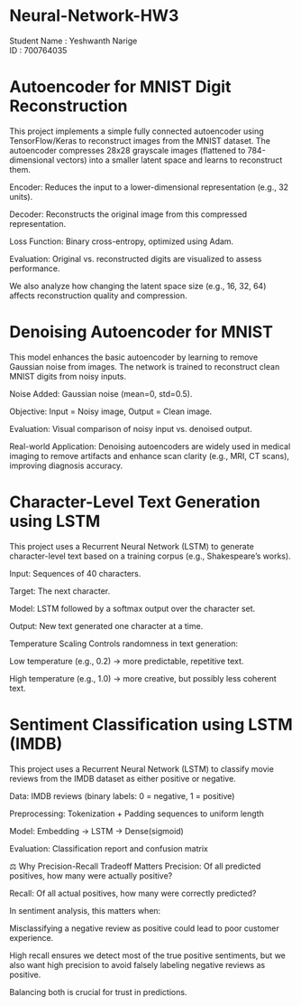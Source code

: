 # Neural-Network-HW3

Student Name : Yeshwanth Narige  
ID : 700764035

# Autoencoder for MNIST Digit Reconstruction 

This project implements a simple fully connected autoencoder using TensorFlow/Keras to reconstruct images from the MNIST dataset. The autoencoder compresses 28x28 grayscale images (flattened to 784-dimensional vectors) into a smaller latent space and learns to reconstruct them. 

Encoder: Reduces the input to a lower-dimensional representation (e.g., 32 units). 

Decoder: Reconstructs the original image from this compressed representation. 

Loss Function: Binary cross-entropy, optimized using Adam. 

Evaluation: Original vs. reconstructed digits are visualized to assess performance. 

We also analyze how changing the latent space size (e.g., 16, 32, 64) affects reconstruction quality and compression. 

# Denoising Autoencoder for MNIST  

This model enhances the basic autoencoder by learning to remove Gaussian noise from images. The network is trained to reconstruct clean MNIST digits from noisy inputs.

Noise Added: Gaussian noise (mean=0, std=0.5).

Objective: Input = Noisy image, Output = Clean image.

Evaluation: Visual comparison of noisy input vs. denoised output.

Real-world Application:
Denoising autoencoders are widely used in medical imaging to remove artifacts and enhance scan clarity (e.g., MRI, CT scans), improving diagnosis accuracy.

# Character-Level Text Generation using LSTM
This project uses a Recurrent Neural Network (LSTM) to generate character-level text based on a training corpus (e.g., Shakespeare’s works).

Input: Sequences of 40 characters.

Target: The next character.

Model: LSTM followed by a softmax output over the character set.

Output: New text generated one character at a time.

 Temperature Scaling
Controls randomness in text generation:

Low temperature (e.g., 0.2) → more predictable, repetitive text.

High temperature (e.g., 1.0) → more creative, but possibly less coherent text.

# Sentiment Classification using LSTM (IMDB)
This project uses a Recurrent Neural Network (LSTM) to classify movie reviews from the IMDB dataset as either positive or negative.

Data: IMDB reviews (binary labels: 0 = negative, 1 = positive)

Preprocessing: Tokenization + Padding sequences to uniform length

Model: Embedding → LSTM → Dense(sigmoid)

Evaluation: Classification report and confusion matrix

⚖️ Why Precision-Recall Tradeoff Matters
Precision: Of all predicted positives, how many were actually positive?

Recall: Of all actual positives, how many were correctly predicted?

In sentiment analysis, this matters when:

Misclassifying a negative review as positive could lead to poor customer experience.

High recall ensures we detect most of the true positive sentiments, but we also want high precision to avoid falsely labeling negative reviews as positive.

Balancing both is crucial for trust in predictions.



